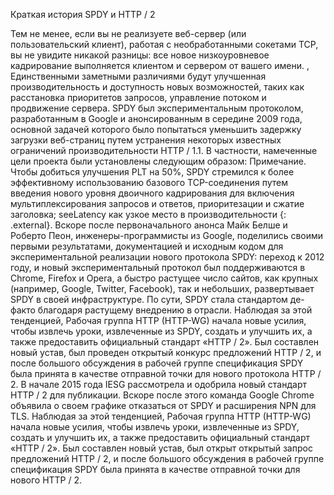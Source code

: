 Краткая история SPDY и HTTP / 2

Тем не менее, если вы не реализуете веб-сервер (или пользовательский клиент), работая с необработанными сокетами TCP, вы не увидите никакой разницы: все новое низкоуровневое кадрирование выполняется клиентом и сервером от вашего имени. , Единственными заметными различиями будут улучшенная производительность и доступность новых возможностей, таких как расстановка приоритетов запросов, управление потоком и продвижение сервера. SPDY был экспериментальным протоколом, разработанным в Google и анонсированным в середине 2009 года, основной задачей которого было попытаться уменьшить задержку загрузки веб-страниц путем устранения некоторых известных ограничений производительности HTTP / 1.1. В частности, намеченные цели проекта были установлены следующим образом: Примечание. Чтобы добиться улучшения PLT на 50%, SPDY стремился к более эффективному использованию базового TCP-соединения путем введения нового уровня двоичного кадрирования для включения мультиплексирования запросов и ответов, приоритезации и сжатие заголовка; seeLatency как узкое место в производительности {: .external}. Вскоре после первоначального анонса Майк Белше и Роберто Пеон, инженеры-программисты из Google, поделились своими первыми результатами, документацией и исходным кодом для экспериментальной реализации нового протокола SPDY: переход к 2012 году, и новый экспериментальный протокол был поддерживаются в Chrome, Firefox и Opera, а быстро растущее число сайтов, как крупных (например, Google, Twitter, Facebook), так и небольших, развертывает SPDY в своей инфраструктуре. По сути, SPDY стала стандартом де-факто благодаря растущему внедрению в отрасли. Наблюдая за этой тенденцией, Рабочая группа HTTP (HTTP-WG) начала новые усилия, чтобы извлечь уроки, извлеченные из SPDY, создать и улучшить их, а также предоставить официальный стандарт «HTTP / 2». Был составлен новый устав, был проведен открытый конкурс предложений HTTP / 2, и после большого обсуждения в рабочей группе спецификация SPDY была принята в качестве отправной точки для нового протокола HTTP / 2. В начале 2015 года IESG рассмотрела и одобрила новый стандарт HTTP / 2 для публикации. Вскоре после этого команда Google Chrome объявила о своем графике отказаться от SPDY и расширения NPN для TLS. Наблюдая за этой тенденцией, Рабочая группа HTTP (HTTP-WG) начала новые усилия, чтобы извлечь уроки, извлеченные из SPDY, создать и улучшить их, а также предоставить официальный стандарт «HTTP / 2». Был составлен новый устав, был открыт открытый запрос предложений HTTP / 2, и после большого обсуждения в рабочей группе спецификация SPDY была принята в качестве отправной точки для нового HTTP / 2.
